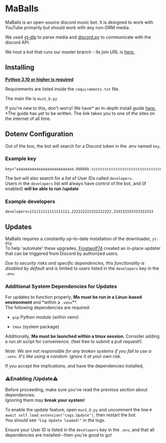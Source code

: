 MaBalls
=======
MaBalls is an open-source discord music bot. It is designed to work with YouTube primarily but should work with any non-DRM media.

We used [yt-dlp](https://github.com/yt-dlp/yt-dlp) to parse media and [discord.py](https://github.com/Rapptz/discord.py) to communicate with the discord API.

We host a bot that runs our master branch - its join URL is [here.](https://discord.com/api/oauth2/authorize?client_id=918667870114828288&permissions=3467840&scope=bot)

Installing
----------

**[Python 3.10 or higher is required](https://www.python.org/downloads/)**

Requirements are listed inside the `requirements.txt` file.

The main file is `musS_D.py`

If you're new to this, don't worry! We have* an in-depth install guide [here.](yyyyyyy.info)  
*The guide has yet to be written. The link takes you to one of *the* sites on the internet of all time.


Dotenv Configuration
--------------------

Out of the box, the bot will search for a Discord token in the .env named `key`.

### Example key
```dotenv
key="aaaaaaaaaaaaaaaaaaaaaaaaaa.bbbbbb.cccccccccccccccccccccccccccccccccccccc"
```
The bot will also search for a list of User IDs called `developers`.  
Users in the `developers` list will always have control of the bot, and (if enabled) **will be able to run /update**
### Example developers
```dotenv
developers=111111111111111111,222222222222222222,333333333333333333
```

Updates
-------

MaBalls requires a constantly up-to-date installation of the downloader, `yt-dlp`  
To help 'automate' these upgrades, [Frostwolf74](https://github.com/Frostwolf74) created an in-place updater that can be triggered from Discord by authorized users.

*Due to security risks and specific dependencies, this functionality is disabled by default* and is limited to users listed in the `developers` key in the `.env`.
### Additional System Dependencies for Updates

For updates to function properly, **Ma must be run in a Linux-based environment** and *within a `.venv`**.  
The following dependencies are required:

- `pip` Python module (within venv)

- `tmux` (system package)

Additionally, **Ma must be launched within a tmux session.** Consider adding a run.sh script for convenience. (feel free to submit a pull request!).

*Note: We are not responsible for any broken systems if you fail to use a `.venv`. It's like using a condom: ignore it at your own risk.*

If you accept the implications, and have the dependencies installed,
### ⚠️Enabling /Update⚠️
Before proceeding, make sure you've read the previous section about dependencies.  
Ignoring them may **break your system**!

To enable the update feature, open `musS_D.py` and uncomment the line `# await self.load_extension("cogs.Update")`, then restart the bot.  
You should see `"Cog Update loaded!"` in the logs.

Ensure your User ID is listed in the `developers` key in the `.env`, and that all dependencies are installed--then you're good to go!

